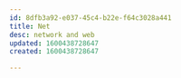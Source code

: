 ```yaml
---
id: 8dfb3a92-e037-45c4-b22e-f64c3028a441
title: Net
desc: network and web
updated: 1600438728647
created: 1600438728647

---
```



